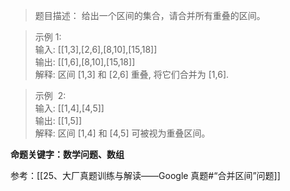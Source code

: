 
> 题目描述：
> 	给出一个区间的集合，请合并所有重叠的区间。

> 示例 1:  
> 	输入: [[1,3],[2,6],[8,10],[15,18]]  
> 	输出: [[1,6],[8,10],[15,18]]  
> 	解释: 区间 [1,3] 和 [2,6] 重叠, 将它们合并为 [1,6].

> 示例  2:  
> 	输入: [[1,4],[4,5]]  
> 	输出: [[1,5]]  
> 	解释: 区间 [1,4] 和 [4,5] 可被视为重叠区间。

**命题关键字：数学问题、数组**

参考：[[25、大厂真题训练与解读——Google 真题#“合并区间”问题]]

